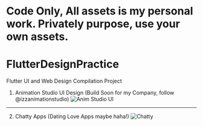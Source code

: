# Code Only, All assets is my personal work. Privately purpose, use your own assets.

# FlutterDesignPractice
Flutter UI and Web Design Compilation Project
1. Animation Studio UI Design (Build Soon for my Company, follow @izzanimationstudio)
![Anim Studio UI](https://user-images.githubusercontent.com/103131773/180998174-45d3b2f4-5734-42a6-914d-c8521e32f3af.png)

_____________________________________________________________

2. Chatty Apps (Dating Love Apps maybe haha!)
![Chatty](https://user-images.githubusercontent.com/103131773/180998492-f7cbff20-2444-48c7-a624-a5787c262c19.png)
